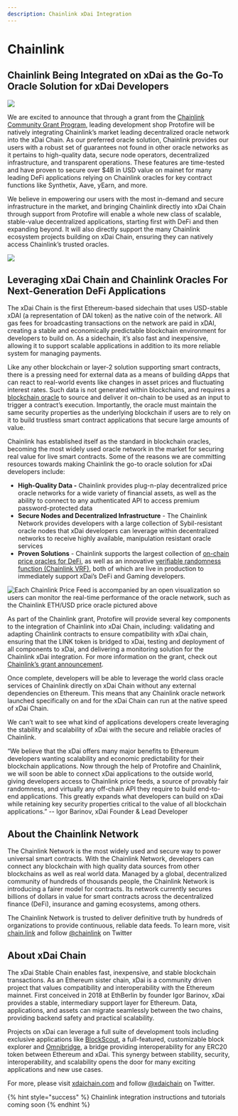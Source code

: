 ```yaml
---
description: Chainlink xDai Integration
---
```


# Chainlink

## **Chainlink Being Integrated on xDai as the Go-To Oracle Solution for xDai Developers**

![](https://lh3.googleusercontent.com/cgvzXO9wafuM5Hl6U6h6r3m6ekehcHniGnSt28BDrcfy-lcf2wUvgzTJCGcYWF2a3NDRhaPodvgi3cIzQ2KQaPtSzQZtGHtXvAPMSqqUU3Q4HpMi1e19uJTPMtt4pzpPlZITub61)

We are excited to announce that through a grant from the [Chainlink Community Grant Program](https://blog.chain.link/introducing-the-chainlink-community-grant-program/), leading development shop Protofire will be natively integrating Chainlink’s market leading decentralized oracle network into the xDai Chain. As our preferred oracle solution, Chainlink provides our users with a robust set of guarantees not found in other oracle networks as it pertains to high-quality data, secure node operators, decentralized infrastructure, and transparent operations. These features are time-tested and have proven to secure over $4B in USD value on mainet for many leading DeFi applications relying on Chainlink oracles for key contract functions like Synthetix, Aave, yEarn, and more.

We believe in empowering our users with the most in-demand and secure infrastructure in the market, and bringing Chainlink directly into xDai Chain through support from Protofire will enable a whole new class of scalable, stable-value decentralized applications, starting first with DeFi and then expanding beyond. It will also directly support the many Chainlink ecosystem projects building on xDai Chain, ensuring they can natively access Chainlink’s trusted oracles.

![](https://lh3.googleusercontent.com/goXb4eIZS0MK2sBlGZ3s3o83Te3M11y8lSurZkqaCH_OacHPW0YrrMzKYnysxZSeZ0aNkIGM78JEnrEmdFMrn94jshWxMg0D6gQYGfocQciE_o1tF_sL2OEddaEC9OGcRKV3em4c)

## **Leveraging xDai Chain and Chainlink Oracles For Next-Generation DeFi Applications**

The xDai Chain is the first Ethereum-based sidechain that uses USD-stable xDAI \(a representation of DAI token\) as the native coin of the network. All gas fees for broadcasting transactions on the network are paid in xDAI, creating a stable and economically predictable blockchain environment for developers to build on. As a sidechain, it’s also fast and inexpensive, allowing it to support scalable applications in addition to its more reliable system for managing payments.

Like any other blockchain or layer-2 solution supporting smart contracts, there is a pressing need for external data as a means of building dApps that can react to real-world events like changes in asset prices and fluctuating interest rates. Such data is not generated within blockchains, and requires a [blockchain oracle](https://blog.chain.link/what-is-the-blockchain-oracle-problem/) to source and deliver it on-chain to be used as an input to trigger a contract’s execution. Importantly, the oracle must maintain the same security properties as the underlying blockchain if users are to rely on it to build trustless smart contract applications that secure large amounts of value.

Chainlink has established itself as the standard in blockchain oracles, becoming the most widely used oracle network in the market for securing real value for live smart contracts. Some of the reasons we are committing resources towards making Chainlink the go-to oracle solution for xDai developers include:

* **High-Quality Data -** Chainlink provides plug-n-play decentralized price oracle networks for a wide variety of financial assets, as well as the ability to connect to any authenticated API to access premium password-protected data
* **Secure Nodes and Decentralized Infrastructure** - The Chainlink Network provides developers with a large collection of Sybil-resistant oracle nodes that xDai developers can leverage within decentralized networks to receive highly available, manipulation resistant oracle services
* **Proven Solutions** - Chainlink supports the largest collection of [on-chain price oracles for DeFi](https://feeds.chain.link/), as well as an innovative [verifiable randomness function \(Chainlink VRF\)](https://blog.chain.link/verifiable-random-functions-vrf-random-number-generation-rng-feature/), both of which are live in production to immediately support xDai’s DeFi and Gaming developers.

![Each Chainlink Price Feed is accompanied by an open visualization so users can monitor the real-time performance of the oracle network, such as the Chainlink ETH/USD price oracle pictured above](https://lh5.googleusercontent.com/PaWbUWVKgtO4K9Av-MmuWCyk7IzoFpMqLul7APnLoNwhcN0-mWL15rOSncIkoRiR48nY5OJx4GQfMyJcfBzlJie-IE0OU2PN4ETn7useWRPQF3qEOX9Bqjct1HYclSVi_OzkJXaj)

As part of the Chainlink grant, Protofire will provide several key components to the integration of Chainlink into xDai Chain, including: validating and adapting Chainlink contracts to ensure compatibility with xDai chain, ensuring that the LINK token is bridged to xDai, testing and deployment of all components to xDai, and delivering a monitoring solution for the Chainlink xDai integration. For more information on the grant, check out [Chainlink’s grant announcement](https://blog.chain.link/protofire-receives-a-chainlink-community-grant-for-an-integration-with-xdai/).

Once complete, developers will be able to leverage the world class oracle services of Chainlink directly on xDai Chain without any external dependencies on Ethereum. This means that any Chainlink oracle network launched specifically on and for the xDai Chain can run at the native speed of xDai Chain. 

We can’t wait to see what kind of applications developers create leveraging the stability and scalability of xDai with the secure and reliable oracles of Chainlink. 

“We believe that the xDai offers many major benefits to Ethereum developers wanting scalability and economic predictability for their blockchain applications. Now through the help of Protofire and Chainlink, we will soon be able to connect xDai applications to the outside world, giving developers access to Chainlink price feeds, a source of provably fair randomness, and virtually any off-chain API they require to build end-to-end applications. This greatly expands what developers can build on xDai while retaining key security properties critical to the value of all blockchain applications.” -- Igor Barinov, xDai Founder & Lead Developer

## **About the Chainlink Network**

The Chainlink Network is the most widely used and secure way to power universal smart contracts. With the Chainlink Network, developers can connect any blockchain with high quality data sources from other blockchains as well as real world data. Managed by a global, decentralized community of hundreds of thousands people, the Chainlink Network is introducing a fairer model for contracts. Its network currently secures billions of dollars in value for smart contracts across the decentralized finance \(DeFi\), insurance and gaming ecosystems, among others.

The Chainlink Network is trusted to deliver definitive truth by hundreds of organizations to provide continuous, reliable data feeds. To learn more, visit [chain.link](http://chain.link) and follow [@chainlink](http://twitter.com/chainlink) on Twitter

## **About xDai Chain**

The xDai Stable Chain enables fast, inexpensive, and stable blockchain transactions. As an Ethereum sister chain, xDai is a community driven project that values compatibility and interoperability with the Ethereum mainnet. First conceived in 2018 at EthBerlin by founder Igor Barinov, xDai provides a stable, intermediary support layer for Ethereum. Data, applications, and assets can migrate seamlessly between the two chains, providing backend safety and practical scalability. 

Projects on xDai can leverage a full suite of development tools including exclusive applications like [BlockScout](../../for-users/explorers/blockscout.md), a full-featured, customizable block explorer and [Omnibridge](../../for-users/bridges/omnibridge.md), a bridge providing interoperability for any ERC20 token between Ethereum and xDai. This synergy between stability, security, interoperability, and scalability opens the door for many exciting applications and new use cases.

For more, please visit ​[xdaichain.com](https://www.xdaichain.com/) and follow [@xdaichain](https://twitter.com/xdaichain) on Twitter.

{% hint style="success" %}
Chainlink integration instructions and tutorials coming soon
{% endhint %}

  


  


